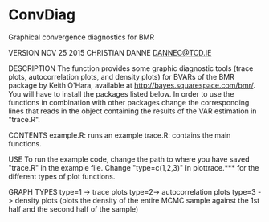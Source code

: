 # ConvDiag
Graphical convergence diagnostics for BMR
 
VERSION NOV 25 2015 
CHRISTIAN DANNE
DANNEC@TCD.IE

DESCRIPTION
The function provides some graphic diagnostic tools (trace plots, autocorrelation plots, and density plots) for BVARs of the BMR package by Keith O'Hara, available at http://bayes.squarespace.com/bmr/. You will have to install the packages listed below. In order to use the functions in combination with other packages change the corresponding lines that reads in the object containing the results of the VAR estimation in "trace.R".

CONTENTS
example.R: runs an example 
trace.R: contains the main functions. 

USE
To run the example code, change the path to where you have saved "trace.R" in the example file. 
Change "type=c(1,2,3)" in plottrace.*** for the different types of plot functions. 
 
GRAPH TYPES
type=1 -> trace plots
type=2-> autocorrelation plots
type=3 -> density plots (plots the density of the entire MCMC sample against the 1st half and the second half of the sample)
